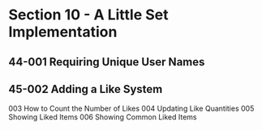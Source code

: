 # Section 10 - A Little Set Implementation
## 44-001 Requiring Unique User Names
## 45-002 Adding a Like System
003 How to Count the Number of Likes
004 Updating Like Quantities
005 Showing Liked Items
006 Showing Common Liked Items
